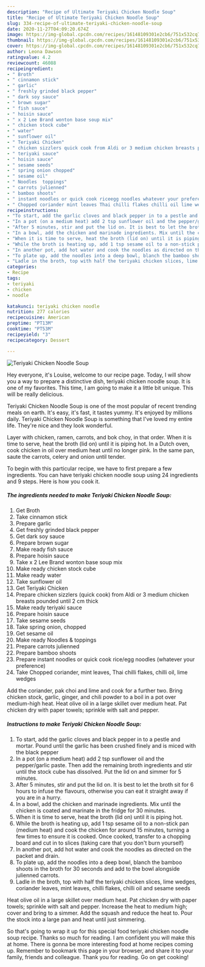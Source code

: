 ```yaml
---
description: "Recipe of Ultimate Teriyaki Chicken Noodle Soup"
title: "Recipe of Ultimate Teriyaki Chicken Noodle Soup"
slug: 334-recipe-of-ultimate-teriyaki-chicken-noodle-soup
date: 2020-11-27T04:09:20.674Z
image: https://img-global.cpcdn.com/recipes/16148109301e2cb6/751x532cq70/teriyaki-chicken-noodle-soup-recipe-main-photo.jpg
thumbnail: https://img-global.cpcdn.com/recipes/16148109301e2cb6/751x532cq70/teriyaki-chicken-noodle-soup-recipe-main-photo.jpg
cover: https://img-global.cpcdn.com/recipes/16148109301e2cb6/751x532cq70/teriyaki-chicken-noodle-soup-recipe-main-photo.jpg
author: Leona Dawson
ratingvalue: 4.2
reviewcount: 46088
recipeingredient:
- " Broth"
- " cinnamon stick"
- " garlic"
- " freshly grinded black pepper"
- " dark soy sauce"
- " brown sugar"
- " fish sauce"
- " hoisin sauce"
- " x 2 Lee Brand wonton base soup mix"
- " chicken stock cube"
- " water"
- " sunflower oil"
- " Teriyaki Chicken"
- " chicken sizzlers quick cook from Aldi or 3 medium chicken breasts pounded until 2 cm thick"
- " teriyaki sauce"
- " hoisin sauce"
- " sesame seeds"
- " spring onion chopped"
- " sesame oil"
- " Noodles  toppings"
- " carrots julienned"
- " bamboo shoots"
- " instant noodles or quick cook riceegg noodles whatever your preference"
- " Chopped coriander mint leaves Thai chilli flakes chilli oil lime wedges"
recipeinstructions:
- "To start, add the garlic cloves and black pepper in to a pestle and mortar. Pound until the garlic has been crushed finely and is miced with the black pepper"
- "In a pot (on a medium heat) add 2 tsp sunflower oil and the pepper/garlic paste. Then add the remaining broth ingredients and stir until the stock cube has dissolved. Put the lid on and simmer for 5 minutes."
- "After 5 minutes, stir and put the lid on. It is best to let the broth sit for 6 hours to infuse the flavours, otherwise you can eat it straight away if you are in a hurry."
- "In a bowl, add the chicken and marinade ingredients. Mix until the chicken is coated and marinate in the fridge for 30 minutes."
- "When it is time to serve, heat the broth (lid on) until it is piping hot."
- "While the broth is heating up, add 1 tsp sesame oil to a non-stick pan (medium heat) and cook the chicken for around 15 minutes, turning a few times to ensure it is cooked. Once cooked, transfer to a chopping board and cut in to slices (taking care that you don&#39;t burn yourself)"
- "In another pot, add hot water and cook the noodles as directed on the packet and drain."
- "To plate up, add the noodles into a deep bowl, blanch the bamboo shoots in the broth for 30 seconds and add to the bowl alongside julienned carrots."
- "Ladle in the broth, top with half the teriyaki chicken slices, lime wedges, coriander leaves, mint leaves, chilli flakes, chilli oil and sesame seeds"
categories:
- Recipe
tags:
- teriyaki
- chicken
- noodle

katakunci: teriyaki chicken noodle 
nutrition: 277 calories
recipecuisine: American
preptime: "PT13M"
cooktime: "PT53M"
recipeyield: "3"
recipecategory: Dessert

---
```



![Teriyaki Chicken Noodle Soup](https://img-global.cpcdn.com/recipes/16148109301e2cb6/751x532cq70/teriyaki-chicken-noodle-soup-recipe-main-photo.jpg)

Hey everyone, it's Louise, welcome to our recipe page. Today, I will show you a way to prepare a distinctive dish, teriyaki chicken noodle soup. It is one of my favorites. This time, I am going to make it a little bit unique. This will be really delicious.

Teriyaki Chicken Noodle Soup is one of the most popular of recent trending meals on earth. It's easy, it's fast, it tastes yummy. It's enjoyed by millions daily. Teriyaki Chicken Noodle Soup is something that I've loved my entire life. They're nice and they look wonderful.

Layer with chicken, ramen, carrots, and bok choy, in that order. When it is time to serve, heat the broth (lid on) until it is piping hot. In a Dutch oven, cook chicken in oil over medium heat until no longer pink. In the same pan, saute the carrots, celery and onion until tender.


To begin with this particular recipe, we have to first prepare a few ingredients. You can have teriyaki chicken noodle soup using 24 ingredients and 9 steps. Here is how you cook it.

<!--inarticleads1-->

##### The ingredients needed to make Teriyaki Chicken Noodle Soup:

1. Get  Broth
1. Take  cinnamon stick
1. Prepare  garlic
1. Get  freshly grinded black pepper
1. Get  dark soy sauce
1. Prepare  brown sugar
1. Make ready  fish sauce
1. Prepare  hoisin sauce
1. Take  x 2 Lee Brand wonton base soup mix
1. Make ready  chicken stock cube
1. Make ready  water
1. Take  sunflower oil
1. Get  Teriyaki Chicken
1. Prepare  chicken sizzlers (quick cook) from Aldi or 3 medium chicken breasts pounded until 2 cm thick
1. Make ready  teriyaki sauce
1. Prepare  hoisin sauce
1. Take  sesame seeds
1. Take  spring onion, chopped
1. Get  sesame oil
1. Make ready  Noodles &amp; toppings
1. Prepare  carrots julienned
1. Prepare  bamboo shoots
1. Prepare  instant noodles or quick cook rice/egg noodles (whatever your preference)
1. Take  Chopped coriander, mint leaves, Thai chilli flakes, chilli oil, lime wedges


Add the coriander, pak choi and lime and cook for a further two. Bring chicken stock, garlic, ginger, and chili powder to a boil in a pot over medium-high heat. Heat olive oil in a large skillet over medium heat. Pat chicken dry with paper towels; sprinkle with salt and pepper. 

<!--inarticleads2-->

##### Instructions to make Teriyaki Chicken Noodle Soup:

1. To start, add the garlic cloves and black pepper in to a pestle and mortar. Pound until the garlic has been crushed finely and is miced with the black pepper
1. In a pot (on a medium heat) add 2 tsp sunflower oil and the pepper/garlic paste. Then add the remaining broth ingredients and stir until the stock cube has dissolved. Put the lid on and simmer for 5 minutes.
1. After 5 minutes, stir and put the lid on. It is best to let the broth sit for 6 hours to infuse the flavours, otherwise you can eat it straight away if you are in a hurry.
1. In a bowl, add the chicken and marinade ingredients. Mix until the chicken is coated and marinate in the fridge for 30 minutes.
1. When it is time to serve, heat the broth (lid on) until it is piping hot.
1. While the broth is heating up, add 1 tsp sesame oil to a non-stick pan (medium heat) and cook the chicken for around 15 minutes, turning a few times to ensure it is cooked. Once cooked, transfer to a chopping board and cut in to slices (taking care that you don&#39;t burn yourself)
1. In another pot, add hot water and cook the noodles as directed on the packet and drain.
1. To plate up, add the noodles into a deep bowl, blanch the bamboo shoots in the broth for 30 seconds and add to the bowl alongside julienned carrots.
1. Ladle in the broth, top with half the teriyaki chicken slices, lime wedges, coriander leaves, mint leaves, chilli flakes, chilli oil and sesame seeds


Heat olive oil in a large skillet over medium heat. Pat chicken dry with paper towels; sprinkle with salt and pepper. Increase the heat to medium high; cover and bring to a simmer. Add the squash and reduce the heat to. Pour the stock into a large pan and heat until just simmering. 

So that's going to wrap it up for this special food teriyaki chicken noodle soup recipe. Thanks so much for reading. I am confident you will make this at home. There is gonna be more interesting food at home recipes coming up. Remember to bookmark this page in your browser, and share it to your family, friends and colleague. Thank you for reading. Go on get cooking!
